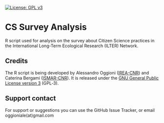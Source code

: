 [![License: GPL v3](https://img.shields.io/badge/License-GPL%20v3-blue.svg)](http://www.gnu.org/licenses/gpl-3.0)

CS Survey Analysis
==================

R script used for analysis on the survey about Citizen Science practices in the International Long-Term Ecological Research (ILTER) Network.


Credits
-------
The R script is being developed by Alessandro Oggioni ([IREA-CNR](http://www.irea.cnr.it)) and Caterina Bergami ([ISMAR-CNR](http://www.ismar.cnr.it)). It is released under the [GNU General Public License version 3](https://www.gnu.org/licenses/gpl-3.0.html) (GPL‑3).


Support contact
---------------
For support or suggestions you can use the GitHub Issue Tracker, or email oggioniale(at)gmail.com
